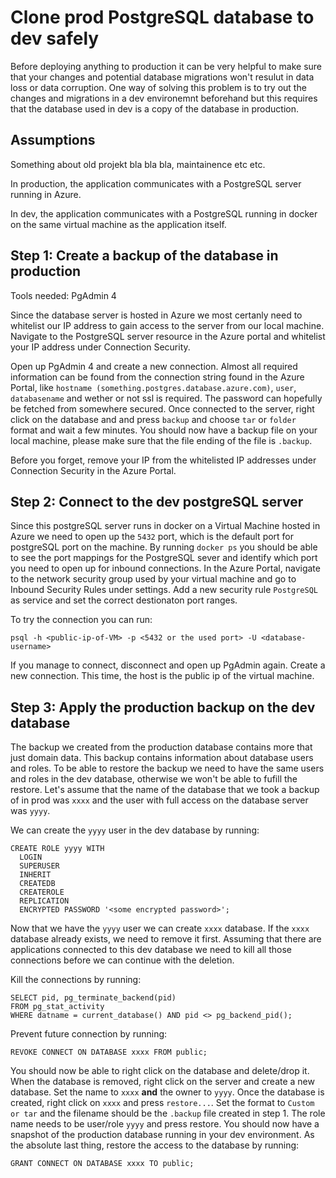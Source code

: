 # Clone prod PostgreSQL database to dev safely

Before deploying anything to production it can be very helpful to make sure that your changes and potential database migrations won't resulut in data loss or data corruption.
One way of solving this problem is to try out the changes and migrations in a dev environemnt beforehand but this requires that the database used in dev is a copy of the database in production.


## Assumptions

Something about old projekt bla bla bla, maintainence etc etc. 

In production, the application communicates with a PostgreSQL server running in Azure.

In dev, the application communicates with a PostgreSQL running in docker on the same virtual machine as the application itself.


## Step 1: Create a backup of the database in production

Tools needed: PgAdmin 4

Since the database server is hosted in Azure we most certanly need to whitelist our IP address to gain access to the server from our local machine.
Navigate to the PostgreSQL server resource in the Azure portal and whitelist your IP address under Connection Security.

Open up PgAdmin 4 and create a new connection.
Almost all required information can be found from the connection string found in the Azure Portal, like `hostname (something.postgres.database.azure.com)`, `user`, `databasename` and wether or not ssl is required.
The password can hopefully be fetched from somewhere secured.
Once connected to the server, right click on the database and and press `backup` and choose `tar` or `folder` format and wait a few minutes. You should now have a backup file on your local machine, please make sure that the file ending of the file is `.backup`.

Before you forget, remove your IP from the whitelisted IP addresses under Connection Security in the Azure Portal.

## Step 2: Connect to the dev postgreSQL server

Since this postgreSQL server runs in docker on a Virtual Machine hosted in Azure we need to open up the `5432` port,  which is the default port for postgreSQL port on the machine.
By running `docker ps` you should be able to see the port mappings for the PostgreSQL sever and identify which port you need to open up for inbound connections.
In the Azure Portal, navigate to the network security group used by your virtual machine and go to Inbound Security Rules under settings. Add a new security rule `PostgreSQL` as service and set the correct destionaton port ranges.

To try the connection you can run: 

`psql -h <public-ip-of-VM> -p <5432 or the used port> -U <database-username>`

If you manage to connect, disconnect and open up PgAdmin again.
Create a new connection. This time, the host is the public ip of the virtual machine.

## Step 3: Apply the production backup on the dev database

The backup we created from the production database contains more that just domain data.
This backup contains information about database users and roles. To be able to restore the backup we need to have the same users and roles in the dev database, otherwise we won't be able to fufill the restore.
Let's assume that the name of the database that we took a backup of in prod was `xxxx` and the user with full access on the database server was `yyyy`.

We can create the `yyyy` user in the dev database by running:

```
CREATE ROLE yyyy WITH
  LOGIN
  SUPERUSER
  INHERIT
  CREATEDB
  CREATEROLE
  REPLICATION
  ENCRYPTED PASSWORD '<some encrypted password>';
```

Now that we have the `yyyy` user we can create `xxxx` database. If the `xxxx` database already exists, we need to remove it first. Assuming that there are applications connected to this dev database we need to kill all those connections before we can continue with the deletion.

Kill the connections by running:

```
SELECT pid, pg_terminate_backend(pid) 
FROM pg_stat_activity 
WHERE datname = current_database() AND pid <> pg_backend_pid();
```

Prevent future connection by running:

```
REVOKE CONNECT ON DATABASE xxxx FROM public;
```

You should now be able to right click on the database and delete/drop it.
When the database is removed, right click on the server and create a new database.
Set the name to `xxxx` **and** the owner to `yyyy`.
Once the database is created, right click on `xxxx` and press `restore...`. Set the format to `Custom or tar` and the filename should be the `.backup` file created in step 1.
The role name needs to be user/role `yyyy` and press restore.
You should now have a snapshot of the production database running in your dev environment.
As the absolute last thing, restore the access to the database by running:

```
GRANT CONNECT ON DATABASE xxxx TO public;
```
